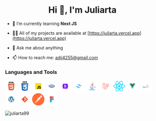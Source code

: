 <h1 align="center">Hi 👋, I'm Juliarta</h1>

- 🌱 I’m currently learning **Next JS**

- 👨‍💻 All of my projects are available at [https://juliarta.vercel.app](https://juliarta.vercel.app)

- 💬 Ask me about anything
  
- 📫 How to reach me: adij4255@gmail.com

<h3 align="left">Languages and Tools</h3>
<p align="left"> 
    <img src="/src/assets/html.svg" alt="html" width="40" height="40"/>
    <img src="/src/assets/css.svg" alt="css" width="40" height="40"/>
    <img src="/src/assets/javascript.svg" alt="js" width="40" height="40"/>
    <img src="/src/assets/php.svg" alt="php" width="40" height="40"/>
    <img src="/src/assets/bootstrap.svg" alt="bootstrap" width="40" height="40"/>
    <img src="/src/assets/tailwindcss.svg" alt="tailwindCSS" width="40" height="40"/>
    <img src="/src/assets/java.svg" alt="java" width="40" height="40"/>
    <img src="/src/assets/laravel.svg" alt="laravel" width="40" height="40"/>
    <img src="/src/assets/react.svg" alt="reactJS" width="40" height="40"/>
    <img src="/src/assets/vue.svg" alt="vueJS" width="40" height="40"/>
    <img src="/src/assets/mysql.svg" alt="MySQL" width="40" height="40"/>
    <img src="/src/assets/wordpress.svg" alt="Wordpress" width="40" height="40"/>
    <img src="/src/assets/git.svg" alt="git" width="40" height="40"/>
    <img src="/src/assets/postman.svg" alt="postman" width="40" height="40"/>
    <img src="/src/assets/figma.svg" alt="figma" width="40" height="40"/>
</p>

<p><img align="left" src="https://github-readme-stats.vercel.app/api/top-langs?username=juliarta99&show_icons=true&locale=en&layout=compact" alt="juliarta99" /></p>
